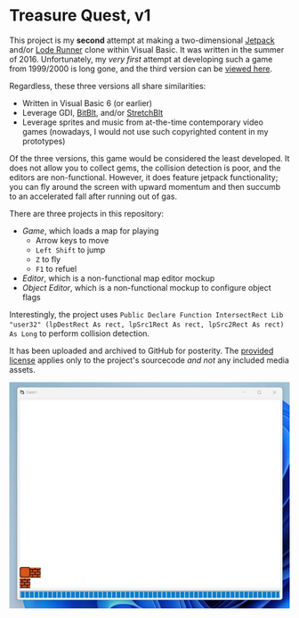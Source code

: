 # Treasure Quest, v1

This project is my **second** attempt at making a two-dimensional [Jetpack](https://en.wikipedia.org/wiki/Jetpack_(video_game)) and/or [Lode Runner](https://en.wikipedia.org/wiki/Lode_Runner) clone within Visual Basic. It was written in the summer of 2016. Unfortunately, my *very first* attempt at developing such a game from 1999/2000 is long gone, and the third version can be [viewed here](https://github.com/kernja/vb6-treasure-quest-v2).

Regardless, these three versions all share similarities:
* Written in Visual Basic 6 (or earlier)
* Leverage GDI, [BitBlt](https://learn.microsoft.com/en-us/windows/win32/api/wingdi/nf-wingdi-bitblt), and/or [StretchBlt](https://learn.microsoft.com/en-us/windows/win32/api/wingdi/nf-wingdi-stretchblt)
* Leverage sprites and music from at-the-time contemporary video games (nowadays, I would not use such copyrighted content in my prototypes)

Of the three versions, this game would be considered the least developed. It does not allow you to collect gems, the collision detection is poor, and the editors are non-functional. However, it does feature jetpack functionality; you can fly around the screen with upward momentum and then succumb to an accelerated fall after running out of gas. 

There are three projects in this repository:
* *Game*, which loads a map for playing
    * Arrow keys to move
    * `Left Shift` to jump
    * `Z` to fly
    * `F1` to refuel
* *Editor*, which is a non-functional map editor mockup
* *Object Editor*, which is a non-functional mockup to configure object flags

Interestingly, the project uses `Public Declare Function IntersectRect Lib "user32" (lpDestRect As rect, lpSrc1Rect As rect, lpSrc2Rect As rect) As Long` to perform collision detection. 

It has been uploaded and archived to GitHub for posterity. The [provided license](SOURCECODE-LICENSE) applies only to the project's sourcecode *and not* any included media assets.

![A block bouncing around the playfield](./preview.webp)